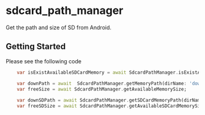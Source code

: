 # sdcard_path_manager

Get the path and size of SD from Android.

## Getting Started

Please see the following code

```dart
    var isExistAvailableSDCardMemory = await SdcardPathManager.isExistAvailableSDCardMemory;

    var downPath = await  SdcardPathManager.getMemoryPath(dirName: 'download');
    var freeSize = await SdcardPathManager.getAvailableMemorySize;
    
    var downSDPath = await SdcardPathManager.getSDCardMemoryPath(dirName: 'download') ;
    var freeSDSize = await SdcardPathManager.getAvailableSDCardMemorySize ;
```